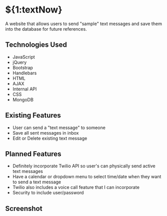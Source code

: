 # ${1:textNow}

A website that allows users to send "sample" text messages and save them into the database for future references.

## Technologies Used

* JavaScript
* jQuery
* Bootstrap
* Handlebars
* HTML
* AJAX
* Internal API
* CSS
* MongoDB

## Existing Features

* User can send a "text message" to someone
* Save all sent messages in inbox
* Edit or Delete existing text message

## Planned Features

* Definitely incorporate Twilio API so user's can physically send active text messages
* Have a calendar or dropdown menu to select time/date when they want to send a text message
* Twilio also includes a voice call feature that I can incorporate
* Security to include user/password

## Screenshot
